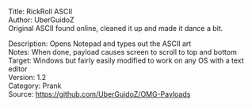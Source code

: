 Title: RickRoll ASCII<br>
Author:	UberGuidoZ<br>
Original ASCII found online, cleaned it up and made it dance a bit.<br>

Description: Opens Notepad and types out the ASCII art<br>
Notes: When done, payload causes screen to scroll to top and bottom<br>
Target:	Windows but fairly easily modified to work on any OS with a text editor<br>
Version:	1.2<br>
Category:	Prank<br>
Source: https://github.com/UberGuidoZ/OMG-Payloads
